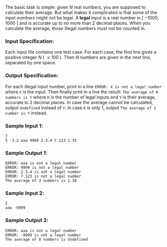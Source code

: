 <!-- Title
Finding Average (20)
-->
The basic task is simple: given $N$ real numbers, you are supposed to
calculate their average. But what makes it complicated is that some of the
input numbers might not be legal. A **legal** input is a real number in [
$-1000, 1000$ ] and is accurate up to no more than 2 decimal places. When you
calculate the average, those illegal numbers must not be counted in.

### Input Specification:

Each input file contains one test case. For each case, the first line gives a
positive integer $N$ ( $\le 100$ ). Then $N$ numbers are given in the next
line, separated by one space.

### Output Specification:

For each illegal input number, print in a line `ERROR: X is not a legal
number` where `X` is the input. Then finally print in a line the result: `The
average of K numbers is Y` where `K` is the number of legal inputs and `Y` is
their average, accurate to 2 decimal places. In case the average cannot be
calculated, output `Undefined` instead of `Y`. In case `K` is only 1, output
`The average of 1 number is Y` instead.

### Sample Input 1:

    
    
    7
    5 -3.2 aaa 9999 2.3.4 7.123 2.35
    

### Sample Output 1:

    
    
    ERROR: aaa is not a legal number
    ERROR: 9999 is not a legal number
    ERROR: 2.3.4 is not a legal number
    ERROR: 7.123 is not a legal number
    The average of 3 numbers is 1.38
    

### Sample Input 2:

    
    
    2
    aaa -9999
    

### Sample Output 2:

    
    
    ERROR: aaa is not a legal number
    ERROR: -9999 is not a legal number
    The average of 0 numbers is Undefined
    

